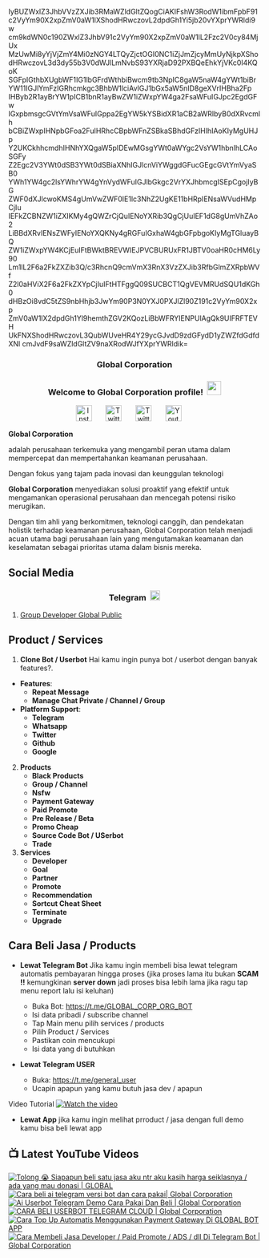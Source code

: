 IyBUZWxlZ3JhbVVzZXJib3RMaWZldGltZQogCiAKIFshW3RodW1ibmFpbF91
c2VyYm90X2xpZmV0aW1lXShodHRwczovL2dpdGh1Yi5jb20vYXprYWRldi9w
cm9kdWN0c190ZWxlZ3JhbV91c2VyYm90X2xpZmV0aW1lL2Fzc2V0cy84MjUx
MzUwMi8yYjVjZmY4Mi0zNGY4LTQyZjctOGI0NC1iZjJmZjcyMmUyNjkpXSho
dHRwczovL3d3dy55b3V0dWJlLmNvbS93YXRjaD92PXBQeEhkYjVKc0I4KQoK
SGFpIGthbXUgbWF1IG1lbGFrdWthbiBwcm9tb3NpIC8gaW5naW4gYWt1biBr
YW11IGJlYmFzIGRhcmkgc3BhbW1lciAvIGJ1bGx5aW5nID8geXVrIHBha2Fp
IHByb2R1ayBrYW1pICB1bnR1ayBwZW1iZWxpYW4ga2FsaWFuIGJpc2EgdGFw
IGxpbmsgcGVtYmVsaWFuIGppa2EgYW5kYSBidXR1aCB2aWRlbyB0dXRvcmlh
bCBiZWxpIHNpbGFoa2FuIHRhcCBpbWFnZSBkaSBhdGFzIHlhIAoKIyMgUHJp
Y2UKCkhhcmdhIHNhYXQgaW5pIDEwMGsgYWt0aWYgc2VsYW1hbnlhLCAoSGFy
Z2Egc2V3YWt0dSB3YWt0dSBiaXNhIGJlcnViYWggdGFucGEgcGVtYmVyaSB0
YWh1YW4gc2lsYWhrYW4gYnVydWFuIGJlbGkgc2VrYXJhbmcgISEpCgojIyBG
ZWF0dXJlcwoKMS4gUmVwZWF0IE1lc3NhZ2UgKE11bHRpIENsaWVudHMpCjIu
IEFkZCBNZW1iZXIKMy4gQWZrCjQuIENoYXRib3QgCjUuIEF1dG8gUmVhZAo2
LiBBdXRvIENsZWFyIENoYXQKNy4gRGFuIGxhaW4gbGFpbgoKIyMgTGluayBQ
ZW1iZWxpYW4KCjEuIFtBWktBREVWIEJPVCBURUxFR1JBTV0oaHR0cHM6Ly90
Lm1lL2F6a2FkZXZib3Q/c3RhcnQ9cmVmX3RnX3VzZXJib3RfbGlmZXRpbWVf
Z2l0aHViX2F6a2FkZXYpCjIuIFtHTFggQ09SUCBCT1QgVEVMRUdSQU1dKGh0
dHBzOi8vdC5tZS9nbHhjb3JwYm90P3N0YXJ0PXJlZl90Z191c2VyYm90X2xp
ZmV0aW1lX2dpdGh1Yl9hemthZGV2KQozLiBbWFRYIENPUlAgQk9UIFRFTEVH
UkFNXShodHRwczovL3QubWUveHR4Y29ycGJvdD9zdGFydD1yZWZfdGdfdXNl
cmJvdF9saWZldGltZV9naXRodWJfYXprYWRldik=

<!-- START GLOBAL CORPORATION -->
<h3 align="center">Global Corporation</h3>

<h3 align="center">
  Welcome to Global Corporation profile!
  <img src="https://media.giphy.com/media/hvRJCLFzcasrR4ia7z/giphy.gif" width="28">
</h3>

<!-- Social icons section -->
<p align="center">
  <a href="https://www.instagram.com/global__corporation/"><img width="32px" alt="Instagram" title="Telegram" src="https://upload.wikimedia.org/wikipedia/commons/a/a5/Instagram_icon.png"/></a>
  &#8287;&#8287;&#8287;&#8287;&#8287;
  <a href="https://t.me/GLOBAL_CORPORATION_ORG"><img width="32px" alt="Twitter" title="Telegram" src="https://upload.wikimedia.org/wikipedia/commons/8/82/Telegram_logo.svg"/></a>
  &#8287;&#8287;&#8287;&#8287;&#8287;
  <a href="https://twitter.com/global_corp_org"><img width="32px" alt="Twitter" title="Twitter" src="https://upload.wikimedia.org/wikipedia/commons/6/6f/Logo_of_Twitter.svg"/></a>
  &#8287;&#8287;&#8287;&#8287;&#8287;
  <a href="https://www.youtube.com/@global_Corporation"><img width="32px" alt="Youtube" title="Youtube" src="https://upload.wikimedia.org/wikipedia/commons/e/ef/Youtube_logo.png"/></a>
  &#8287;&#8287;&#8287;&#8287;&#8287;
</p>


**Global Corporation**

adalah perusahaan terkemuka yang mengambil peran utama dalam mempercepat dan mempertahankan keamanan perusahaan. 

Dengan fokus yang tajam pada inovasi dan keunggulan teknologi

**Global Corporation** menyediakan solusi proaktif yang efektif untuk mengamankan operasional perusahaan dan mencegah potensi risiko merugikan. 

Dengan tim ahli yang berkomitmen, teknologi canggih, dan pendekatan holistik terhadap keamanan perusahaan, Global Corporation telah menjadi acuan utama bagi perusahaan lain yang mengutamakan keamanan dan keselamatan sebagai prioritas utama dalam bisnis mereka.


## Social Media

<h3 align="center">
  Telegram
  <img src="https://upload.wikimedia.org/wikipedia/commons/8/82/Telegram_logo.svg" width="20">
</h3>

1. [Group Developer Global Public](https://t.me/DEVELOPER_GLOBAL_PUBLIC)

## Product / Services

1. **Clone Bot / Userbot**
  Hai kamu ingin punya bot / userbot dengan banyak features?. 
  - **Features**:
    - **Repeat Message**
    - **Manage Chat Private / Channel / Group**
  - **Platform Support**:
    - **Telegram**
    - **Whatsapp**
    - **Twitter**
    - **Github**
    - **Google** 
2. **Products**
    - **Black Products**
    - **Group / Channel**
    - **Nsfw**
    - **Payment Gateway**
    - **Paid Promote**
    - **Pre Release / Beta**
    - **Promo Cheap**
    - **Source Code Bot / USerbot**
    - **Trade**
3. **Services**
    - **Developer**
    - **Goal**
    - **Partner**
    - **Promote**
    - **Recommendation**
    - **Sortcut Cheat Sheet**
    - **Terminate**
    - **Upgrade**

## Cara Beli Jasa / Products 

- **Lewat Telegram Bot**
  Jika kamu ingin membeli bisa lewat telegram automatis pembayaran hingga proses
  (jika proses lama itu bukan **SCAM !!** kemungkinan **server down** jadi proses bisa lebih lama jika ragu tap menu report lalu isi keluhan)
  -  Buka Bot: https://t.me/GLOBAL_CORP_ORG_BOT
  -  Isi data pribadi / subscribe channel
  -  Tap Main menu pilih services / products
  -  Pilih Product / Services
  -  Pastikan coin mencukupi
  -  Isi data yang di butuhkan

- **Lewat Telegram USER**
  -  Buka: https://t.me/general_user
  -  Ucapin apapun yang kamu butuh jasa dev / apapun

  
Video Tutorial
[![Watch the video](https://img.youtube.com/vi/TY0Y21C6asM/maxresdefault.jpg)](https://www.youtube.com/watch?v=TY0Y21C6asM)

- **Lewat App**
  jika kamu ingin melihat prroduct / jasa dengan full demo kamu bisa beli lewat app
 


## 📺 Latest YouTube Videos

  <!-- prettier-ignore-start -->
  <!-- BEGIN YOUTUBE-CARDS -->
[![Tolong 😭 Siapapun beli satu jasa aku ntr aku kasih harga seiklasnya / ada yang mau donasi | GLOBAL](https://ytcards.demolab.com/?id=BFl2AT_pdOw&title=Tolong+%F0%9F%98%AD+Siapapun+beli+satu+jasa+aku+ntr+aku+kasih+harga+seiklasnya+%2F+ada+yang+mau+donasi+%7C+GLOBAL&lang=id&timestamp=1710988807&background_color=%230d1117&title_color=%23ffffff&stats_color=%23dedede&max_title_lines=1&width=250&border_radius=5 "Tolong 😭 Siapapun beli satu jasa aku ntr aku kasih harga seiklasnya / ada yang mau donasi | GLOBAL")](https://www.youtube.com/watch?v=BFl2AT_pdOw)
[![Cara beli ai telegram versi bot dan cara pakai| Global Corporation](https://ytcards.demolab.com/?id=7LZhoklvS9A&title=Cara+beli+ai+telegram+versi+bot+dan+cara+pakai%7C+Global+Corporation&lang=id&timestamp=1710937415&background_color=%230d1117&title_color=%23ffffff&stats_color=%23dedede&max_title_lines=1&width=250&border_radius=5 "Cara beli ai telegram versi bot dan cara pakai| Global Corporation")](https://www.youtube.com/watch?v=7LZhoklvS9A)
[![Ai Userbot Telegram Demo Cara Pakai Dan Beli | Global Corporation](https://ytcards.demolab.com/?id=4mAZ6EgAhUo&title=Ai+Userbot+Telegram+Demo+Cara+Pakai+Dan+Beli+%7C+Global+Corporation&lang=id&timestamp=1710936251&background_color=%230d1117&title_color=%23ffffff&stats_color=%23dedede&max_title_lines=1&width=250&border_radius=5 "Ai Userbot Telegram Demo Cara Pakai Dan Beli | Global Corporation")](https://www.youtube.com/watch?v=4mAZ6EgAhUo)
[![CARA BELI USERBOT TELEGRAM CLOUD  | Global Corporation](https://ytcards.demolab.com/?id=uiDJwK9r3Cg&title=CARA+BELI+USERBOT+TELEGRAM+CLOUD++%7C+Global+Corporation&lang=id&timestamp=1710900440&background_color=%230d1117&title_color=%23ffffff&stats_color=%23dedede&max_title_lines=1&width=250&border_radius=5 "CARA BELI USERBOT TELEGRAM CLOUD  | Global Corporation")](https://www.youtube.com/watch?v=uiDJwK9r3Cg)
[![Cara Top Up Automatis Menggunakan Payment Gateway Di GLOBAL BOT APP](https://ytcards.demolab.com/?id=ADqzS5ORJsU&title=Cara+Top+Up+Automatis+Menggunakan+Payment+Gateway+Di+GLOBAL+BOT+APP&lang=id&timestamp=1710721879&background_color=%230d1117&title_color=%23ffffff&stats_color=%23dedede&max_title_lines=1&width=250&border_radius=5 "Cara Top Up Automatis Menggunakan Payment Gateway Di GLOBAL BOT APP")](https://www.youtube.com/watch?v=ADqzS5ORJsU)
[![Cara Membeli Jasa Developer / Paid Promote / ADS / dll Di Telegram Bot | Global Corporation](https://ytcards.demolab.com/?id=TY0Y21C6asM&title=Cara+Membeli+Jasa+Developer+%2F+Paid+Promote+%2F+ADS+%2F+dll+Di+Telegram+Bot+%7C+Global+Corporation&lang=id&timestamp=1710717990&background_color=%230d1117&title_color=%23ffffff&stats_color=%23dedede&max_title_lines=1&width=250&border_radius=5 "Cara Membeli Jasa Developer / Paid Promote / ADS / dll Di Telegram Bot | Global Corporation")](https://www.youtube.com/watch?v=TY0Y21C6asM)
<!-- END YOUTUBE-CARDS -->
  <!-- prettier-ignore-end -->
<!-- END GLOBAL CORPORATION -->